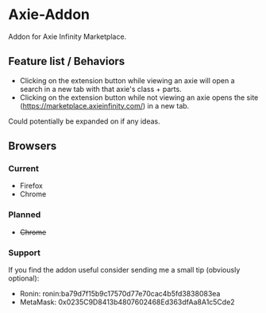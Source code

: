 # Axie-Addon

Addon for Axie Infinity Marketplace.

## Feature list / Behaviors

- Clicking on the extension button while viewing an axie will open a search in a new tab with that axie's class + parts.
- Clicking on the extension button while not viewing an axie opens the site (https://marketplace.axieinfinity.com/) in a new tab.

Could potentially be expanded on if any ideas.

## Browsers

### Current

- Firefox
- Chrome

### Planned

- ~~Chrome~~

### Support
If you find the addon useful consider sending me a small tip (obviously optional):
- Ronin: ronin:ba79d7f15b9c17570d77e70cac4b5fd3838083ea
- MetaMask: 0x0235C9D8413b4807602468Ed363dfAa8A1c5Cde2
